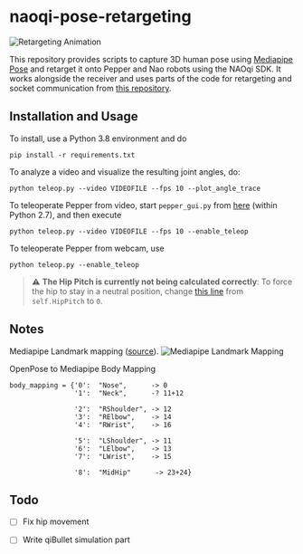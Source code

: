 # naoqi-pose-retargeting

![Retargeting Animation](https://raw.githubusercontent.com/elggem/naoqi-pose-retargeting/main/images/animation.gif)

This repository provides scripts to capture 3D human pose using [Mediapipe Pose](https://google.github.io/mediapipe/solutions/pose.html) and retarget it onto Pepper and Nao robots using the NAOqi SDK. It works alongside the receiver and uses parts of the code for retargeting and socket communication from [this repository](https://github.com/FraPorta/pepper_openpose_teleoperation/tree/main/pepper_teleoperation).

## Installation and Usage

To install, use a Python 3.8 environment and do 

```
pip install -r requirements.txt
```

To analyze a video and visualize the resulting joint angles, do:

```
python teleop.py --video VIDEOFILE --fps 10 --plot_angle_trace
```

To teleoperate Pepper from video, start `pepper_gui.py` from [here](https://github.com/FraPorta/pepper_openpose_teleoperation/tree/main/pepper_teleoperation) (within Python 2.7), and then execute

```
python teleop.py --video VIDEOFILE --fps 10 --enable_teleop
```

To teleoperate Pepper from webcam, use

```
python teleop.py --enable_teleop
```

> :warning: **The Hip Pitch is currently not being calculated correctly**: To force the hip to stay in a neutral position, change [this line](https://github.com/FraPorta/pepper_openpose_teleoperation/blob/11d4bbd98270fab7a822a7e5b6bbb124f9b6933f/pepper_teleoperation/pepper_approach_control_thread.py#L437) from `self.HipPitch` to `0`. 

## Notes

Mediapipe Landmark mapping ([source](https://google.github.io/mediapipe/solutions/pose.html)).
![Mediapipe Landmark Mapping](https://google.github.io/mediapipe/images/mobile/pose_tracking_full_body_landmarks.png)

OpenPose to Mediapipe Body Mapping
```
body_mapping = {'0':  "Nose",      -> 0
                '1':  "Neck",      -? 11+12

                '2':  "RShoulder", -> 12
                '3':  "RElbow",    -> 14
                '4':  "RWrist",    -> 16

                '5':  "LShoulder", -> 11
                '6':  "LElbow",    -> 13
                '7':  "LWrist",    -> 15

                '8':  "MidHip"      -> 23+24}
```

## Todo

 - [ ] Fix hip movement
 - [ ] Write qiBullet simulation part

